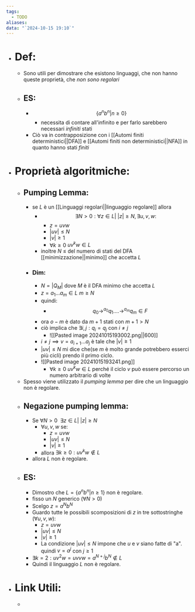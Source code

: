 ```yaml
---
tags:
  - TODO
aliases: 
data: "`2024-10-15 19:10`"
---
```

- # Def:
	- Sono utili per dimostrare che esistono linguaggi, che non hanno queste proprietà, che _non sono regolari_
	- ## ES:
		- $$\{a^{n}b^{n}|n\ge 0\}$$
			- necessita di contare all'infinito e per farlo sarebbero necessari _infiniti_ stati 
		- Ciò va in contrapposizione con i [[Automi finiti deterministici||DFA]] e [[Automi finiti non deterministici||NFA]] in quanto hanno stati _finiti_ 
- # Proprietà algoritmiche:
	- ## Pumping Lemma:
		- se $L$ è un [[Linguaggi regolari||linguaggio regolare]] allora 
			- $$\exists N>0: \forall z\in L | \ |z| \geq N, \exists u,v,w:$$
				- $z=uvw$
				- $|uv|\le N$
				- $|v|\ge 1$ 
				- $\forall k\ge 0$    $uv^{k}w\in L$ 
			- inoltre $N$ $\leq$ del numero di stati del DFA [[minimizzazione||minimo]] che accetta $L$ 
		- ### Dim:
			- $N=|Q_{M}|$ dove $M$ è il DFA minimo che accetta $L$ 
			- $z=a_{1}...a_{m}\in L$ $m\geq N$
			- quindi: 
				- $$q_{0}\to^{a_{0}}q_{1}....\to^{a_{m}}q_{m}\in F$$ 
			- ora $o-m$ è dato da $m+1$ stati con $m+1>N$
			- ciò implica che $\exists i,j: q_{i}=q_{j}$  con $i\ne j$ 
				- ![[Pasted image 20241015193002.png||600]] 
			- $i\ne j \implies v=a_{i+1}...a_{j}$ è tale che $|v| \geq 1$ 
			- $|uv|\le N$ mi dice che(se $m$ è molto grande potrebbero esserci più cicli) prendo il primo ciclo.
			- ![[Pasted image 20241015193241.png]]
				- $\forall k\ge 0$   $uv^{k}w\in L$ perché il ciclo $v$ può essere percorso un numero arbitrario di volte 
	- Spesso viene utilizzato il _pumping lemma_ per dire che un linguaggio non è regolare. 
	- ## Negazione pumping lemma:
		- Se $\forall N>0 \ \ \exists z \in L| \ |z|\geq N$
			- $\forall u,v,w$ se:
				- $z=uvw$
				- $|uv|\le N$
				- $|v|\ge 1$
			- allora $\exists k\ge 0: uv^{k}w \notin L$ 
		- allora $L$ non è regolare.
	- ## ES:
		- Dimostro che $L=\{a^{n}b^{n}|n\ge 1\}$ non è regolare.
		- fisso un $N$ generico $(\forall N >0)$
		- Scelgo $z=a^{N}b^{N}$
		- Guardo tutte le possibili scomposizioni di $z$ in tre sottostringhe $(\forall u,v,w):$
			- $z=uvw$
			- $|uv|\le N$
			- $|v|\ge 1$ 
			- La condizione $|uv|\le N$ impone che $u$ e $v$ siano fatte di "a". quindi $v=a^{j}$ con $j\geq 1$ 
		- $\exists k =2: uv^{2}w=uvvw=a^{N+j}b^{N}\notin L$ 
		- Quindi il linguaggio $L$ non è regolare. 
- # Link Utili:
	- 